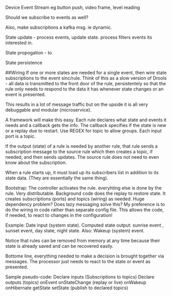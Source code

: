 Device Event Stream eg button push, video frame, level reading

Should we subscribe to events as well?

Also, make subscriptions a kafka msg. ie dynamic.

State update - process events, update state. process filters events its interested in.

State propogation - to  

State persistence

##Wiring
If one or more states are needed for a single event, then wire state subscriptions to the event sinc/rule. Think of this as a slow version of Drools - all data is transmitted to the front door of the rule, persistentely so that the rule only needs to respond to the data it has whenever state changes or an event is presented.

This results in a lot of message traffic but on the upside it is all very debuggable and modular (microservice).

A framework will make this easy. Each rule declares what state and events it needs and a callback gets the info. The callback specifies if the state is new or a replay due to restart. Use REGEX for topic to allow groups. Each input port is a topic.

If the output (state) of a rule is needed by another rule, that rule sends a subscription message to the source rule which then creates a topic, if needed, and then sends updates. The source rule does not need to even know about the subscription.

When a rule starts up, it must load up its subscribers list in addition to its state data. (They are essentially the same thing).

Bootstrap: The controller activates the rule. everyhting else is done by the rule. Very distributable. Background code does the replay to restore state. It creates subscriptions (ports) and topics (wiring) as needed. Huge dependency problem? Does lazy messaging solve this? My preference is to do the wiring in code rather than separate config file. This allows the code, if needed, to react to changes in the configuration! 

Example: Date input (system state). Computed state output: sunrise event , sunset event, day state, night state. Also: Wakeup (system) event.

Notice that rules can be removed from memory at any time because their state is already saved and can be recovered easily.

Bottome line, everything needed to make a decision is brought together via messages. The processor just needs to react to the state or event as presented.

Sample pseudo-code: 
Declare inputs (Subscriptions to topics)
Declare outputs (topics)
onEvent
onStateChange (replay or live)
onWakeup
onHibernate
getState
setState (publish to declared topics)
